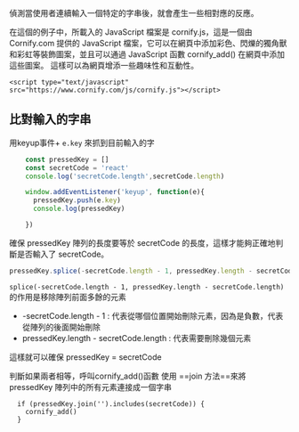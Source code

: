 偵測當使用者連續輸入一個特定的字串後，就會產生一些相對應的反應。

在這個的例子中，所載入的 JavaScript 檔案是 cornify.js，這是一個由 Cornify.com 提供的 JavaScript 檔案，它可以在網頁中添加彩色、閃爍的獨角獸和彩虹等裝飾圖案，並且可以通過 JavaScript 函數 cornify_add() 在網頁中添加這些圖案。
這樣可以為網頁增添一些趣味性和互動性。
```
<script type="text/javascript" src="https://www.cornify.com/js/cornify.js"></script>
```
## 比對輸入的字串

用keyup事件+ `e.key` 來抓到目前輸入的字
```javascript
    const pressedKey = []
    const secretCode = 'react'
    console.log('secretCode.length',secretCode.length)

    window.addEventListener('keyup', function(e){
      pressedKey.push(e.key)
      console.log(pressedKey)

    })
```
確保 pressedKey 陣列的長度要等於 secretCode 的長度，這樣才能夠正確地判斷是否輸入了 secretCode。
```javascript
pressedKey.splice(-secretCode.length - 1, pressedKey.length - secretCode.length)
```

`splice(-secretCode.length - 1, pressedKey.length - secretCode.length)`的作用是移除陣列前面多餘的元素
- -secretCode.length - 1 : 代表從哪個位置開始刪除元素，因為是負數，代表從陣列的後面開始刪除
- pressedKey.length - secretCode.length : 代表需要刪除幾個元素

這樣就可以確保 pressedKey = secretCode 

判斷如果兩者相等，呼叫cornify_add()函數
使用 ==join 方法==來將 pressedKey 陣列中的所有元素連接成一個字串
```javascript!
  if (pressedKey.join('').includes(secretCode)) {
    cornify_add()
  }
```